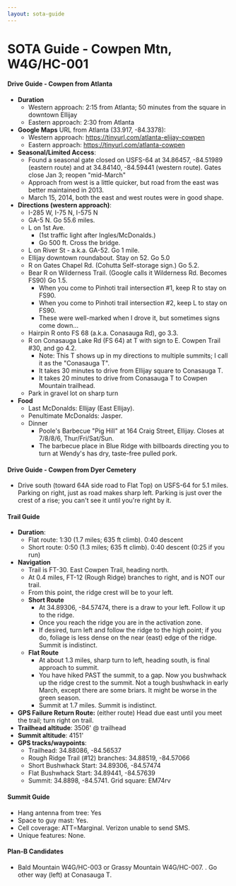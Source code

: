 ```yaml
---
layout: sota-guide
---
```

# SOTA Guide - Cowpen Mtn, W4G/HC-001

#### Drive Guide - Cowpen from Atlanta

* **Duration** 
    * Western approach:  2:15 from Atlanta; 50 minutes from the square in downtown Ellijay
    * Eastern approach:  2:30 from Atlanta
* **Google Maps** URL from Atlanta (33.917, -84.3378): 
    * Western approach: https://tinyurl.com/atlanta-elijay-cowpen
    * Eastern approach: https://tinyurl.com/atlanta-cowpen
* **Seasonal/Limited Access**:
    * Found a seasonal gate closed on USFS-64 at 34.86457, -84.51989 (eastern route) and at 34.84140, -84.59441 (western route). Gates close Jan 3; reopen "mid-March"
    * Approach from west is a little quicker, but road from the east was  better maintained in 2013.
    * March 15, 2014, both the east and west routes were in good shape.
* **Directions (western approach)**:
    * I-285 W, I-75 N, I-575 N
    * GA-5 N.  Go 55.6 miles.
    * L on 1st Ave. 
        * (1st traffic light after Ingles/McDonalds.) 
        * Go 500 ft. Cross the bridge.
    * L on River St - a.k.a. GA-52. Go 1 mile.
    * Ellijay downtown roundabout. Stay on 52.  Go 5.0
    * R on Gates Chapel Rd.  (Cohutta Self-storage sign.)  Go 5.2.
    * Bear R on Wilderness Trail. (Google calls it Wilderness Rd. Becomes FS90) Go 1.5.
        * When you come to Pinhoti trail intersection #1, keep R to stay on FS90.
        * When you come to Pinhoti trail intersection #2, keep L to stay on FS90.
        * These were well-marked when I drove it, but sometimes signs come down...
    * Hairpin R onto FS 68 (a.k.a. Conasauga Rd), go 3.3.
    * R on Conasauga Lake Rd (FS 64) at T with sign to E. Cowpen Trail #30, and go 4.2.
        * Note: This T shows up in my directions to multiple summits; I call it as the "Conasauga T".  
        * It takes 30 minutes to drive from Ellijay square to Conasauga T.
        * It takes 20 minutes to drive from Conasauga T to Cowpen Mountain trailhead.
    * Park in gravel lot on sharp turn
* **Food**
    * Last McDonalds: Ellijay (East Ellijay). 
    * Penultimate McDonalds: Jasper.
    * Dinner
        * Poole's Barbecue "Pig Hill" at 164 Craig Street, Ellijay. Closes at 7/8/8/6, Thur/Fri/Sat/Sun.
        * The barbecue place in Blue Ridge with billboards directing you to turn at Wendy's has dry, taste-free pulled pork.

#### Drive Guide - Cowpen from Dyer Cemetery
* Drive south (toward 64A side road to Flat Top) on USFS-64 for 5.1 miles.  Parking on right, just as road makes sharp left.  Parking is just over the crest of a rise; you can't see it until you're right by it.

#### Trail Guide

* **Duration**: 
    * Flat route: 1:30  (1.7 miles; 635 ft climb). 0:40 descent
    * Short route: 0:50 (1.3 miles; 635 ft climb).  0:40 descent (0:25 if you run)
* **Navigation**
    * Trail is FT-30.  East Cowpen Trail, heading north.
    * At 0.4 miles, FT-12 (Rough Ridge) branches to right, and is NOT our trail.
    * From this point, the ridge crest will be to your left.
    * **Short Route**
        * At 34.89306, -84.57474, there is a draw to your left.  Follow it up to the ridge.
        * Once you reach the ridge you are in the activation zone.
        * If desired, turn left and follow the ridge to the high point; if you do, foliage is less dense on the near (east) edge of the ridge.  Summit is indistinct.
    * **Flat Route**
        * At about 1.3 miles, sharp turn to left, heading south, is final approach to summit.
        * You have hiked PAST the summit, to a gap.  Now you bushwhack up the ridge crest to the summit.  Not a tough bushwhack in early March, except there are some briars.  It might be worse in the green season.
        * Summit at 1.7 miles.  Summit is indistinct.
* **GPS Failure Return Route:** (either route) Head due east until you meet the trail; turn right on trail.
* **Trailhead altitude**: 3506' @ trailhead
* **Summit altitude**: 4151'
* **GPS tracks/waypoints**:
    * Trailhead: 34.88086, -84.56537
    * Rough Ridge Trail (#12) branches: 34.88519, -84.57066
    * Short Bushwhack Start: 34.89306, -84.57474
    * Flat Bushwhack Start: 34.89441, -84.57639
    * Summit: 34.8898, -84.5741.  Grid square: EM74rv

#### Summit Guide

* Hang antenna from tree: Yes
* Space to guy mast: Yes.
* Cell coverage: ATT=Marginal.  Verizon unable to send SMS.
* Unique features: None.

#### Plan-B Candidates

* Bald Mountain W4G/HC-003 or Grassy Mountain W4G/HC-007. . Go other way (left) at Conasauga T.
